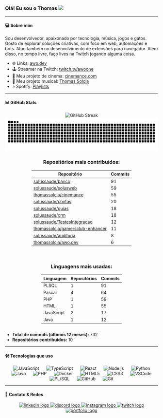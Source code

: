 ### Olá! Eu sou o Thomas <a href="https://github.com/thomassolcia"><img src="https://media.giphy.com/media/hvRJCLFzcasrR4ia7z/giphy.gif" width="30"></a>

---

#### 💻 Sobre mim

Sou desenvolvedor, apaixonado por tecnologia, música, jogos e gatos. Gosto de explorar soluções criativas, com foco em web, automações e bots. Atuo também no desenvolvimento de extensões para navegador. Além disso, no tempo livre, faço lives na Twitch jogando alguma coisa.

- 🌐 Links: [awo.dev](https://awo.dev)
- 🕹️ Streamer na Twitch: [twitch.tv/awoone](https://twitch.tv/awoone)
- 🎥 Meu projeto de cinema: [cinemance.com](https://cinemance.com)
- 🎹 Meu projeto musical: [Thomas Solcia](https://open.spotify.com/intl-pt/artist/2gtJYSZI5eXOsVPMnBsV62?si=EGoyRQysTzKPNd4-ns3eVQ)
- 🎶 Spotify: [Playlists](https://open.spotify.com/user/thomassolcia?si=27b1930ce883465e)

---

#### 📊 GitHub Stats

<div align="center">
  <img src="https://github-readme-streak-stats-eight.vercel.app/?user=thomassolcia&theme=dark&hide_border=true&border_radius=10&locale=pt_BR&date_format=j%20M%5B%20Y%5D&mode=weekly&fire=EB5454&ring=EB5454&currStreakLabel=EB5454" alt="GitHub Streak" />
</div>

<div align="center">
  <picture>
    <source media="(prefers-color-scheme: dark)" srcset="https://raw.githubusercontent.com/thomassolcia/thomassolcia/output/github-contribution-grid-snake-dark.svg">
    <source media="(prefers-color-scheme: light)" srcset="https://raw.githubusercontent.com/thomassolcia/thomassolcia/output/github-contribution-grid-snake.svg">
    <img alt="github contribution grid snake animation" src="https://raw.githubusercontent.com/thomassolcia/thomassolcia/output/github-contribution-grid-snake.svg">
  </picture>
</div>

<!--START_GITHUB_STATS-->
<div align="center">
<div style="display: flex; gap: 20px; flex-wrap: wrap; justify-content: center;">
<div>
<h3>Repositórios mais contribuídos:</h3>
<table>
<thead>
<tr><th>Repositório</th><th>Commits</th></tr>
</thead>
<tbody>
<tr><td><a href="https://github.com/solussaude/banco">solussaude/banco</a></td><td>91</td></tr>
<tr><td><a href="https://github.com/solussaude/solusweb">solussaude/solusweb</a></td><td>59</td></tr>
<tr><td><a href="https://github.com/thomassolcia/cinemance">thomassolcia/cinemance</a></td><td>55</td></tr>
<tr><td><a href="https://github.com/solussaude/contas">solussaude/contas</a></td><td>20</td></tr>
<tr><td><a href="https://github.com/solussaude/guias">solussaude/guias</a></td><td>18</td></tr>
<tr><td><a href="https://github.com/solussaude/crm">solussaude/crm</a></td><td>18</td></tr>
<tr><td><a href="https://github.com/solussaude/TestesIntegracao">solussaude/TestesIntegracao</a></td><td>12</td></tr>
<tr><td><a href="https://github.com/thomassolcia/gamersclub-enhancer">thomassolcia/gamersclub-enhancer</a></td><td>11</td></tr>
<tr><td><a href="https://github.com/solussaude/auditoria">solussaude/auditoria</a></td><td>8</td></tr>
<tr><td><a href="https://github.com/thomassolcia/awo.dev">thomassolcia/awo.dev</a></td><td>6</td></tr>
</tbody>
</table>
</div>
<div>
<h3>Linguagens mais usadas:</h3>
<table>
<thead>
<tr><th>Linguagem</th><th>Repositórios</th><th>Commits</th></tr>
</thead>
<tbody>
<tr><td>PLSQL</td><td>1</td><td>91</td></tr>
<tr><td>Pascal</td><td>4</td><td>64</td></tr>
<tr><td>PHP</td><td>1</td><td>59</td></tr>
<tr><td>HTML</td><td>1</td><td>55</td></tr>
<tr><td>JavaScript</td><td>2</td><td>17</td></tr>
<tr><td>Java</td><td>1</td><td>12</td></tr>
</tbody>
</table>
</div>
</div>
</div>

- **Total de commits (últimos 12 meses):** 732
- **Repositórios contribuídos:** 10

<!--END_GITHUB_STATS-->

---

#### 🛠️ Tecnologias que uso

<div align="center">
  <img src="https://cdn.jsdelivr.net/gh/devicons/devicon/icons/javascript/javascript-original.svg" height="40" alt="JavaScript" style="margin: 0 10px;" />
  <img src="https://cdn.jsdelivr.net/gh/devicons/devicon/icons/typescript/typescript-original.svg" height="40" alt="TypeScript" style="margin: 0 10px;" />
  <img src="https://cdn.jsdelivr.net/gh/devicons/devicon/icons/react/react-original.svg" height="40" alt="React" style="margin: 0 10px;" />
  <img src="https://cdn.jsdelivr.net/gh/devicons/devicon/icons/nodejs/nodejs-original.svg" height="40" alt="Node.js" style="margin: 0 10px;" />
  <img src="https://cdn.jsdelivr.net/gh/devicons/devicon/icons/python/python-original.svg" height="40" alt="Python" style="margin: 0 10px;" />
  <img src="https://cdn.jsdelivr.net/gh/devicons/devicon/icons/java/java-original.svg" height="40" alt="Java" style="margin: 0 10px;" />
  <img src="https://cdn.jsdelivr.net/gh/devicons/devicon/icons/php/php-original.svg" height="40" alt="PHP" style="margin: 0 10px;" />
  <img src="https://cdn.jsdelivr.net/gh/devicons/devicon/icons/docker/docker-original.svg" height="40" alt="Docker" style="margin: 0 10px;" />
  <img src="https://cdn.jsdelivr.net/gh/devicons/devicon/icons/html5/html5-original.svg" height="40" alt="HTML5" style="margin: 0 10px;" />
  <img src="https://cdn.jsdelivr.net/gh/devicons/devicon/icons/css3/css3-original.svg" height="40" alt="CSS3" style="margin: 0 10px;" />
  <img src="https://cdn.jsdelivr.net/gh/devicons/devicon/icons/vscode/vscode-original.svg" height="40" alt="VSCode" style="margin: 0 10px;" />
  <img src="https://cdn.jsdelivr.net/gh/devicons/devicon/icons/oracle/oracle-original.svg" height="40" alt="PL/SQL" style="margin: 0 10px;" />
  <img src="https://cdn.jsdelivr.net/gh/devicons/devicon/icons/github/github-original.svg" height="40" alt="GitHub" style="margin: 0 10px;" />
  <img src="https://cdn.jsdelivr.net/gh/devicons/devicon/icons/git/git-original.svg" height="40" alt="Git" style="margin: 0 10px;" />
</div>

---

#### 📲 Contato & Redes

<div align="center">
  <a href="https://www.linkedin.com/in/thomas-solcia-do-nascimento-19589720b/" target="_blank">
    <img src="https://custom-icon-badges.demolab.com/badge/LinkedIn-0A66C2?logo=linkedin-white&logoColor=fff&labelColor=&style=for-the-badge" height="35" alt="linkedin logo" />
  </a>
  <a href="https://discordapp.com/users/363422400488144896" target="_blank">
    <img src="https://img.shields.io/static/v1?message=Discord&logo=discord&label=&color=7289DA&logoColor=white&labelColor=&style=for-the-badge" height="35" alt="discord logo" />
  </a>
  <a href="https://www.instagram.com/thomas.solcia/" target="_blank">
    <img src="https://img.shields.io/static/v1?message=Instagram&logo=instagram&label=&color=E4405F&logoColor=white&labelColor=&style=for-the-badge" height="35" alt="instagram logo" />
  </a>
  <a href="https://twitch.tv/awoone" target="_blank">
    <img src="https://img.shields.io/static/v1?message=Twitch&logo=twitch&label=&color=9146FF&logoColor=white&labelColor=&style=for-the-badge" height="35" alt="twitch logo" />
  </a>
  <a href="https://awo.dev" target="_blank">
    <img src="https://img.shields.io/static/v1?message=awo.dev&&label=&color=000000&logoColor=white&labelColor=&style=for-the-badge" height="35" alt="portfolio logo" />
  </a>
</div>
